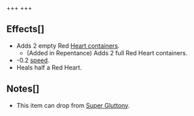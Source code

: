 +++
+++

Effects[]
---------


* Adds 2 empty Red [Heart containers](/wiki/Heart_container "Heart container").
	+ (Added in Repentance) Adds 2 full Red Heart containers.
* -0.2 [speed](/wiki/Speed "Speed").
* Heals half a Red Heart.


Notes[]
-------


* This item can drop from [Super Gluttony](/wiki/Super_Gluttony "Super Gluttony").


